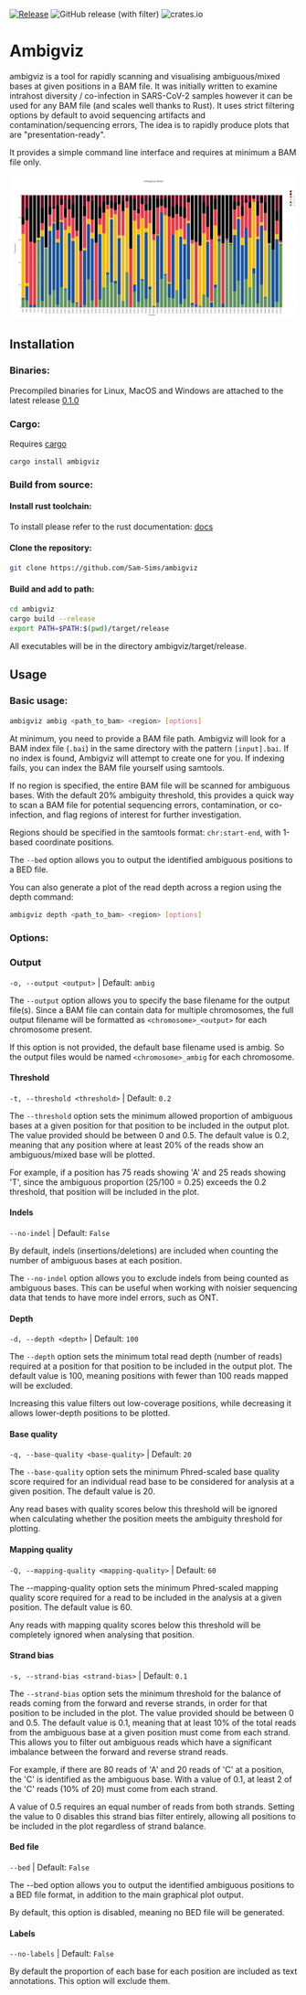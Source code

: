 [![Release](https://github.com/Sam-Sims/ambigviz/actions/workflows/release.yaml/badge.svg)](https://github.com/Sam-Sims/Kractor/actions/workflows/release.yaml)
![GitHub release (with filter)](https://img.shields.io/github/v/release/sam-sims/ambigviz)
![crates.io](https://img.shields.io/crates/v/ambigviz
)

# Ambigviz

ambigviz is a tool for rapidly scanning and visualising ambiguous/mixed bases at given positions in a
BAM file. It was initially written to examine intrahost diversity / co-infection in SARS-CoV-2 samples however it can be used for any BAM file (and scales well thanks to Rust). It uses strict filtering options by default to avoid sequencing artifacts and contamination/sequencing errors, The idea is to rapidly produce plots that are "presentation-ready".

It provides a simple command line interface and requires at minimum a BAM file only.

![example](img/plot.png)

## Installation

### Binaries:

Precompiled binaries for Linux, MacOS and Windows are attached to the latest release [0.1.0](https://github.com/Sam-Sims/ambigviz/releases/tag/v0.1.0)

### Cargo:

Requires [cargo](https://www.rust-lang.org/tools/install)

```
cargo install ambigviz
```

### Build from source:

#### Install rust toolchain:

To install please refer to the rust documentation: [docs](https://www.rust-lang.org/tools/install)

#### Clone the repository:

```bash
git clone https://github.com/Sam-Sims/ambigviz
```

#### Build and add to path:

```bash
cd ambigviz
cargo build --release
export PATH=$PATH:$(pwd)/target/release
```

All executables will be in the directory ambigviz/target/release.

## Usage

### Basic usage:

```bash
ambigviz ambig <path_to_bam> <region> [options]
```

At minimum, you need to provide a BAM file path. Ambigviz will look for a BAM index file (`.bai`) in the same directory with the pattern `[input].bai`. If no index is found, Ambigviz will attempt to create one for you. If indexing fails, you can index the BAM file yourself using samtools.

If no region is specified, the entire BAM file will be scanned for ambiguous bases. With the default 20% ambiguity threshold, this provides a quick way to scan a BAM file for potential sequencing errors, contamination, or co-infection, and flag regions of interest for further investigation.

Regions should be specified in the samtools format: `chr:start-end`, with 1-based coordinate positions.

The `--bed` option allows you to output the identified ambiguous positions to a BED file.

You can also generate a plot of the read depth across a region using the depth command:

```bash
ambigviz depth <path_to_bam> <region> [options]
```

### Options:

### Output

`-o, --output <output>` | Default: `ambig`

The `--output` option allows you to specify the base filename for the output file(s). Since a BAM file can contain data for multiple chromosomes, the full output filename will be formatted as `<chromosome>_<output>` for each chromosome present.

If this option is not provided, the default base filename used is ambig. So the output files would be named `<chromosome>_ambig` for each chromosome.

#### Threshold

`-t, --threshold <threshold>` | Default: `0.2`

The `--threshold` option sets the minimum allowed proportion of ambiguous bases at a given position for that position to be included in the output plot. The value provided should be between 0 and 0.5.
The default value is 0.2, meaning that any position where at least 20% of the reads show an ambiguous/mixed base will be plotted.

For example, if a position has 75 reads showing 'A' and 25 reads showing 'T', since the ambiguous proportion (25/100 = 0.25) exceeds the 0.2 threshold, that position will be included in the plot.

#### Indels

`--no-indel` | Default: `False`

By default, indels (insertions/deletions) are included when counting the number of ambiguous bases at each position.

The `--no-indel` option allows you to exclude indels from being counted as ambiguous bases.
This can be useful when working with noisier sequencing data that tends to have more indel errors, such as ONT.

#### Depth

`-d, --depth <depth>` | Default: `100`

The `--depth` option sets the minimum total read depth (number of reads) required at a position for that position to be included in the output plot. The default value is 100, meaning positions with fewer than 100 reads mapped will be excluded.

Increasing this value filters out low-coverage positions, while decreasing it allows lower-depth positions to be plotted.


#### Base quality

`-q, --base-quality <base-quality>` | Default: `20`

The `--base-quality` option sets the minimum Phred-scaled base quality score required for an individual read base to be considered for analysis at a given position. The default value is 20.

Any read bases with quality scores below this threshold will be ignored when calculating whether the position meets the ambiguity threshold for plotting.

#### Mapping quality

`-Q, --mapping-quality <mapping-quality>` | Default: `60`

The --mapping-quality option sets the minimum Phred-scaled mapping quality score required for a read to be included in the analysis at a given position. The default value is 60.

Any reads with mapping quality scores below this threshold will be completely ignored when analysing that position.

#### Strand bias

`-s, --strand-bias <strand-bias>` | Default: `0.1`

The `--strand-bias` option sets the minimum threshold for the balance of reads coming from the forward and reverse strands, in order for that position to be included in the plot. The value provided should be between 0 and 0.5. The default value is 0.1, meaning that at least 10% of the total reads from the ambiguous base at a given position must come from each strand. This allows you to filter out ambiguous reads which have a significant imbalance between the forward and reverse strand reads.

For example, if there are 80 reads of 'A' and 20 reads of 'C' at a position, the 'C' is identified as the ambiguous base. With a value of 0.1, at least 2 of the 'C' reads (10% of 20) must come from each strand.

A value of 0.5 requires an equal number of reads from both strands. Setting the value to 0 disables this strand bias filter entirely, allowing all positions to be included in the plot regardless of strand balance.

#### Bed file

`--bed` | Default: `False`

The --bed option allows you to output the identified ambiguous positions to a BED file format, in addition to the main graphical plot output.

By default, this option is disabled, meaning no BED file will be generated.

#### Labels

`--no-labels` | Default: `False`

By default the proportion of each base for each position are included as text annotations. This option will exclude
them.

